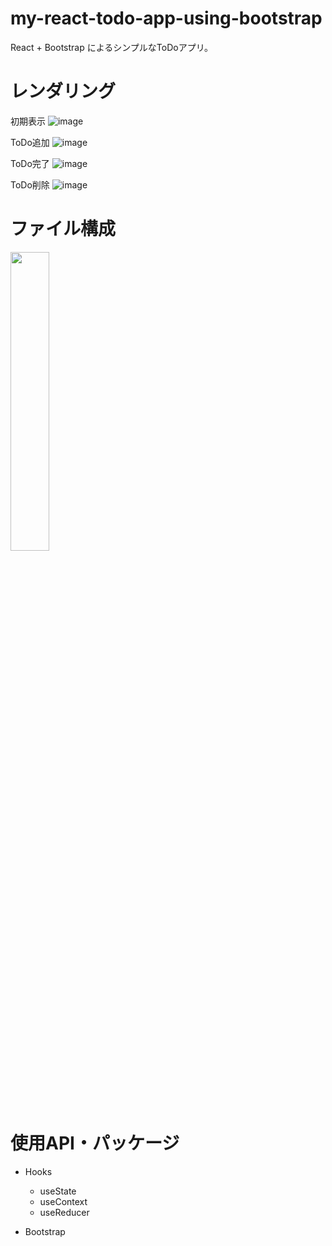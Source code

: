 # my-react-todo-app-using-bootstrap

React + Bootstrap によるシンプルなToDoアプリ。

# レンダリング

初期表示
![image](https://user-images.githubusercontent.com/59589496/105966880-8e2d6f00-60c8-11eb-938b-6ec0acc5aa87.png)

ToDo追加
![image](https://user-images.githubusercontent.com/59589496/105967097-d2b90a80-60c8-11eb-9417-67e6d9a25916.png)

ToDo完了
![image](https://user-images.githubusercontent.com/59589496/105967248-fbd99b00-60c8-11eb-9702-bf0751b5f68c.png)

ToDo削除
![image](https://user-images.githubusercontent.com/59589496/105967597-6094f580-60c9-11eb-82d3-4f1dc6ca59bc.png)

# ファイル構成

<img src="https://user-images.githubusercontent.com/59589496/106016855-3a8c4700-6103-11eb-8f4c-a337f72b16d6.png" width="35%">

# 使用API・パッケージ

- Hooks
  - useState
  - useContext
  - useReducer

- Bootstrap

